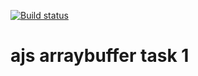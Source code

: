 [![Build status](https://ci.appveyor.com/api/projects/status/k43acxjnvopbgt1d?svg=true)](https://ci.appveyor.com/project/qvvverty/ajs-arraybuffer-1)
# ajs arraybuffer task 1
